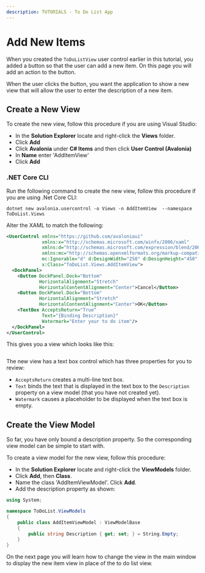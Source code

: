 ```yaml
---
description: TUTORIALS - To Do List App
---
```


# Add New Items

When you created the `ToDoListView` user control earlier in this tutorial, you added a button so that the user can add a new item. On this page you will add an action to the button.&#x20;

When the user clicks the button, you want the application to show a new view that will allow the user to enter the description of a new item.

## Create a New View

To create the new view, follow this procedure if you are using Visual Studio:

- In the **Solution Explorer** locate and right-click the **Views** folder.&#x20;
- Click **Add**
- Click **Avalonia** under **C# Items** and then click **User Control (Avalonia)**
- In **Name** enter 'AddItemView'&#x20;
- Click **Add**&#x20;

### .NET Core CLI

Run the following command to create the new view, follow this procedure if you are using .Net Core CLI:

```
dotnet new avalonia.usercontrol -o Views -n AddItemView  --namespace ToDoList.Views
```


Alter the XAML to match the following:

```xml
<UserControl xmlns="https://github.com/avaloniaui"
             xmlns:x="http://schemas.microsoft.com/winfx/2006/xaml"
             xmlns:d="http://schemas.microsoft.com/expression/blend/2008"
             xmlns:mc="http://schemas.openxmlformats.org/markup-compatibility/2006"
             mc:Ignorable="d" d:DesignWidth="250" d:DesignHeight="450"
             x:Class="ToDoList.Views.AddItemView">
  <DockPanel>
    <Button DockPanel.Dock="Bottom" 
            HorizontalAlignment="Stretch"
            HorizontalContentAlignment="Center">Cancel</Button>
    <Button DockPanel.Dock="Bottom" 
            HorizontalAlignment="Stretch"
            HorizontalContentAlignment="Center">OK</Button>
    <TextBox AcceptsReturn="True"
             Text="{Binding Description}"
             Watermark="Enter your to do item"/>
  </DockPanel>
</UserControl>
```


This gives you a view which looks like this:

<div style={{textAlign: 'center'}}>
  <img src="/img/gitbook-import/assets/image (44).png" alt=""/>
</div>

The new view has a text box control which has three properties for you to review:

* `AcceptsReturn` creates a multi-line text box.
* `Text` binds the text that is displayed in the text box to the `Description` property on a view model (that you have not created yet).
* `Watermark` causes a placeholder to be displayed when the text box is empty.

## Create the View Model

So far, you have only bound a description property. So the corresponding view model can be simple to start with.

To create a view model for the new view, follow this procedure:

- In the **Solution Explorer** locate and right-click the **ViewModels** folder.&#x20;
- Click **Add**, then **Class**.&#x20;
- Name the class 'AddItemViewModel'. Click **Add**.
- Add the description property as shown:

```csharp
using System;

namespace ToDoList.ViewModels
{
    public class AddItemViewModel : ViewModelBase
    {
        public string Description { get; set; } = String.Empty;
    }
}
```

On the next page you will learn how to change the view in the main window to display the new item view in place of the to do list view.
